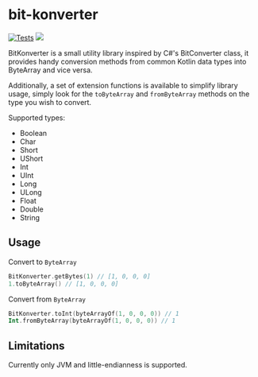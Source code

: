 # bit-konverter

[![Tests](https://github.com/przemo199/bit-konverter/actions/workflows/tests.yaml/badge.svg)](https://github.com/przemo199/bit-konverter/actions/workflows/tests.yaml)
[![](https://jitpack.io/v/przemo199/bit-konverter.svg)](https://jitpack.io/#przemo199/bit-konverter)


BitKonverter is a small utility library inspired by C#'s BitConverter class, it provides handy conversion methods from common Kotlin data types into ByteArray and vice versa.

Additionally, a set of extension functions is available to simplify library usage, simply look for the ```toByteArray``` and ```fromByteArray``` methods on the type you wish to convert.

Supported types:
 - Boolean
 - Char
 - Short
 - UShort
 - Int
 - UInt
 - Long
 - ULong
 - Float
 - Double
 - String

## Usage

Convert to ```ByteArray```
```kotlin
BitKonverter.getBytes(1) // [1, 0, 0, 0]
1.toByteArray() // [1, 0, 0, 0]
```

Convert from ```ByteArray```

```kotlin
BitKonverter.toInt(byteArrayOf(1, 0, 0, 0)) // 1
Int.fromByteArray(byteArrayOf(1, 0, 0, 0)) // 1
```

## Limitations

Currently only JVM and little-endianness is supported.
